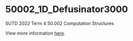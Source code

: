 # 50002_1D_Defusinator3000

SUTD 2022 Term 4 50.002 Computation Structures

View more information [here](https://drive.google.com/file/d/1qn8aBRSy3Zfdf2K9DeQla3_IxnD88Oi8/view?usp=share_link).
